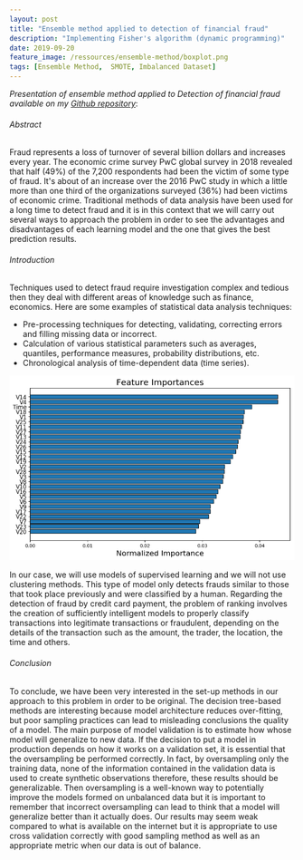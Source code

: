 ```yaml
---
layout: post
title: "Ensemble method applied to detection of financial fraud"
description: "Implementing Fisher's algorithm (dynamic programming)"
date: 2019-09-20
feature_image: /ressources/ensemble-method/boxplot.png
tags: [Ensemble Method,  SMOTE, Imbalanced Dataset]
---
```


*Presentation of ensemble method applied to Detection of financial fraud available on my [Github repository](https://github.com/mbenhamd/methodes-ensemblistes-fraudes)*\:

###### Abstract

Fraud represents a loss of turnover of several billion dollars and increases every year. The economic crime survey PwC global survey in 2018 revealed that half (49%) of the 7,200 respondents had been the victim of some type of fraud. It's about of an increase over the 2016 PwC study in which a little more than one third of the organizations surveyed (36%) had been victims of economic crime. Traditional methods of data analysis have been used for a long time to detect fraud and it is in this context that we will carry out several ways to approach the problem in order to see the advantages and disadvantages of each learning model and the one that gives the best prediction results.
<!--more-->

###### Introduction

Techniques used to detect fraud require investigation complex and tedious then they deal with different areas of knowledge such as finance, economics. Here are some examples of statistical data analysis techniques:

* Pre-processing techniques for detecting, validating, correcting errors and filling missing data or incorrect.
* Calculation of various statistical parameters such as averages, quantiles, performance measures, probability distributions, etc.
* Chronological analysis of time-dependent data (time series).

![alt text](/ressources/ensemble-method/features.png "MNIST Sample")

In our case, we will use models of supervised learning and we will not use clustering methods. This type of model only detects frauds similar to those that took place previously and were classified by a human. Regarding the detection of fraud by credit card payment, the problem of ranking involves the creation of sufficiently intelligent models to properly classify transactions into legitimate transactions or fraudulent, depending on the details of the transaction such as the amount, the trader, the location, the time and others.

###### Conclusion

To conclude, we have been very interested in the set-up methods in our approach to this problem in order to be original. The decision tree-based methods are interesting because model architecture reduces over-fitting, but poor sampling practices can lead to misleading conclusions the quality of a model. The main purpose of model validation is to estimate how whose model will generalize to new data. If the decision to put a model in production depends on how it works on a validation set, it is essential that the oversampling be performed correctly. In fact, by oversampling only the training data, none of the information contained in the validation data is used to create synthetic observations therefore, these results should be generalizable. Then oversampling is a well-known way to potentially improve the models formed on unbalanced data but it is important to remember that incorrect oversampling can lead to think that a model will generalize better than it actually does. Our results may seem weak compared to what is available on the internet but it is appropriate to use cross validation correctly with good sampling method as well as an appropriate metric when our data is out of balance.